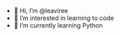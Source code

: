 - 👋 Hi, I’m @leaviree
- 👀 I’m interested in learning to code
- 🌱 I’m currently learning Python

<!---
R-Ravenclaw/R-Ravenclaw is a ✨ special ✨ repository because its `README.md` (this file) appears on your GitHub profile.
You can click the Preview link to take a look at your changes.
--->

